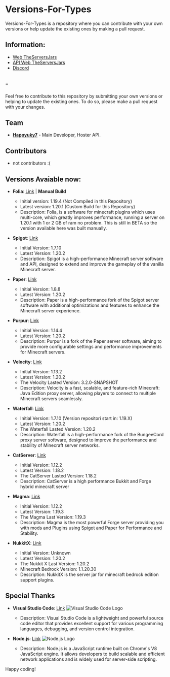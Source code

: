 # Versions-For-Types

Versions-For-Types is a repository where you can contribute with your own versions or help update the existing ones by making a pull request.

## Information:
- [Web TheServersJars](https://theserversjars.kaoryhosting.xyz/)
- [API Web TheServersJars](https://theserversjars.kaoryhosting.xyz/api)
- [Discord](https://discord.gg/3EebYUyeUX)

## -

Feel free to contribute to this repository by submitting your own versions or helping to update the existing ones. To do so, please make a pull request with your changes.

## Team

- [**Happyuky7**](https://github.com/Happyuky7) - Main Developer, Hoster API.

## Contributors

- not contributors :(

## Versions Avaiable now:

- **Folia**: [Link](https://github.com/PaperMC/Folia) | **Manual Build**
  - Initial version: 1.19.4 (Not Compiled in this Repository)
  - Latest version: 1.20.1 (Custom Build for this Repository)
  - Description: Folia, is a software for minecraft plugins which uses multi-core, which greatly improves performance, running a server on 1.20.1 with 1 or 2 GB of ram no problem. This is still in BETA so the version available here was built manually.

- **Spigot**: [Link](https://github.com/spigotmc/spigot-api)
  - Initial Version: 1.7.10
  - Latest Version: 1.20.2
  - Description: Spigot is a high-performance Minecraft server software and API, designed to extend and improve the gameplay of the vanilla Minecraft server.

- **Paper**: [Link](https://github.com/PaperMC/Paper)
  - Initial Version: 1.8.8
  - Latest Version: 1.20.2
  - Description: Paper is a high-performance fork of the Spigot server software with additional optimizations and features to enhance the Minecraft server experience.

- **Purpur**: [Link](https://github.com/pl3xgaming/Purpur)
  - Initial Version: 1.14.4
  - Latest Version: 1.20.2
  - Description: Purpur is a fork of the Paper server software, aiming to provide more configurable settings and performance improvements for Minecraft servers.

- **Velocity**: [Link](https://github.com/VelocityPowered/Velocity)
  - Initial Version: 1.13.2
  - Latest Version: 1.20.2
  - The Velocity Lasted Version: 3.2.0-SNAPSHOT
  - Description: Velocity is a fast, scalable, and feature-rich Minecraft: Java Edition proxy server, allowing players to connect to multiple Minecraft servers seamlessly.

- **Waterfall**: [Link](https://github.com/PaperMC/Waterfall)
  - Initial Version: 1.7.10 (Version repositori start in: 1.19.X)
  - Latest Version: 1.20.2
  - The Waterfall Lasted Version: 1.20.2
  - Description: Waterfall is a high-performance fork of the BungeeCord proxy server software, designed to improve the performance and stability of Minecraft server networks.

- **CatServer**: [Link](https://github.com/Luohuayu/CatServer)
  - Initial Version: 1.12.2
  - Latest Version: 1.18.2
  - The CatServer Lasted Version: 1.18.2
  - Description: CatServer is a high performance Bukkit and Forge hybrid minecraft server

- **Magma**: [Link](https://magmafoundation.org/)
  - Initial Version: 1.12.2
  - Latest Version: 1.19.3
  - The Magma Last Version: 1.19.3
  - Description: Magma is the most powerful Forge server providing you with mods and Plugins using Spigot and Paper for Performance and Stability.

- **NukkitX**: [Link](https://github.com/CloudburstMC/Nukkit)
  - Initial Version: Unknown
  - Latest Version: 1.20.2
  - The Nukkit X Last Version: 1.20.2
  - Minecraft Bedrock Version: 1.1.20.30
  - Description: NukkitX is the server jar for minecraft bedrock edition support plugins.



## Special Thanks

- **Visual Studio Code**: [Link](https://code.visualstudio.com/)
  ![Visual Studio Code Logo](https://example.com/vscode_logo.png)
  - Description: Visual Studio Code is a lightweight and powerful source code editor that provides excellent support for various programming languages, debugging, and version control integration.

- **Node.js**: [Link](https://nodejs.org/)
  ![Node.js Logo](https://example.com/nodejs_logo.png)
  - Description: Node.js is a JavaScript runtime built on Chrome's V8 JavaScript engine. It allows developers to build scalable and efficient network applications and is widely used for server-side scripting.



Happy coding!
